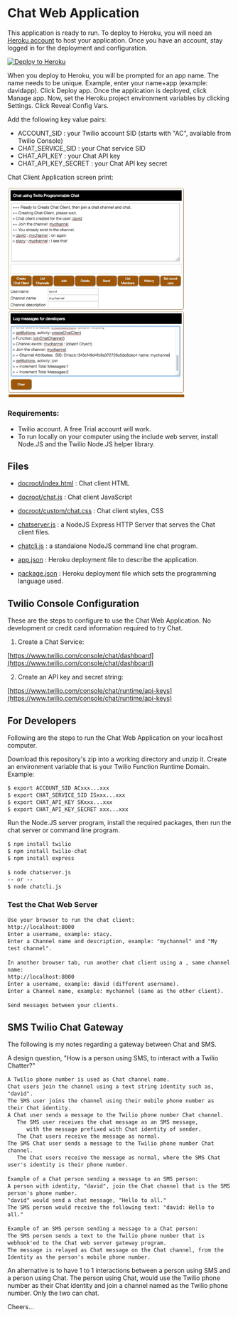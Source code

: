 # Chat Web Application

This application is ready to run.
To deploy to Heroku, you will need an [Heroku account](https://heroku.com/) to host your application.
Once you have an account, stay logged in for the deployment and configuration.

[![Deploy to Heroku](https://www.herokucdn.com/deploy/button.svg)](https://heroku.com/deploy?template=https://github.com/tigerfarm/tigchat)

When you deploy to Heroku, you will be prompted for an app name. 
The name needs to be unique. Example, enter your name+app (example: davidapp). 
Click Deploy app. Once the application is deployed, click Manage app. 
Now, set the Heroku project environment variables by clicking Settings. 
Click Reveal Config Vars.

Add the following key value pairs:
- ACCOUNT_SID : your Twilio account SID (starts with "AC", available from Twilio Console)
- CHAT_SERVICE_SID : your Chat service SID
- CHAT_API_KEY : your Chat API key
- CHAT_API_KEY_SECRET : your Chat API key secret

Chat Client Application screen print:

<img src="ChatClient.jpg" width="400"/>

### Requirements:

- Twilio account. A free Trial account will work.
- To run locally on your computer using the include web server, install Node.JS and the Twilio Node.JS helper library.

## Files

- [docroot/index.html](docroot/index.html) : Chat client HTML
- [docroot/chat.js](docroot/chat.js) : Chat client JavaScript
- [docroot/custom/chat.css](docroot/custom/chat.css) : Chat client styles, CSS

- [chatserver.js](chatserver.js) : a NodeJS Express HTTP Server that serves the Chat client files.
- [chatcli.js](chatcli.js) : a standalone NodeJS command line chat program.

- [app.json](app.json) : Heroku deployment file to describe the application.
- [package.json](package.json) : Heroku deployment file which sets the programming language used.

## Twilio Console Configuration

These are the steps to configure to use the Chat Web Application.
No development or credit card information required to try Chat.

1. Create a Chat Service:

[https://www.twilio.com/console/chat/dashboard](https://www.twilio.com/console/chat/dashboard)

2. Create an API key and secret string:

[https://www.twilio.com/console/chat/runtime/api-keys](https://www.twilio.com/console/chat/runtime/api-keys)

## For Developers

Following are the steps to run the Chat Web Application on your localhost computer.

Download this repository's zip into a working directory and unzip it.
Create an environment variable that is your Twilio Function Runtime Domain.
Example:
````
$ export ACCOUNT_SID ACxxx...xxx
$ export CHAT_SERVICE_SID ISxxx...xxx
$ export CHAT_API_KEY SKxxx...xxx
$ export CHAT_API_KEY_SECRET xxx...xxx
````
Run the Node.JS server program, install the required packages, then run the chat server or command line program.
````
$ npm install twilio
$ npm install twilio-chat
$ npm install express

$ node chatserver.js
-- or --
$ node chatcli.js
````
### Test the Chat Web Server
````
Use your browser to run the chat client:
http://localhost:8000
Enter a username, example: stacy.
Enter a Channel name and description, example: "mychannel" and "My test channel".

In another browser tab, run another chat client using a , same channel name:
http://localhost:8000
Enter a username, example: david (different username).
Enter a Channel name, example: mychannel (same as the other client).

Send messages between your clients.
````
## SMS Twilio Chat Gateway

The following is my notes regarding a gateway between Chat and SMS.

A design question, "How is a person using SMS, to interact with a Twilio Chatter?"

````
A Twilio phone number is used as Chat channel name.
Chat users join the channel using a text string identity such as, "david".
The SMS user joins the channel using their mobile phone number as their Chat identity.
A Chat user sends a message to the Twilio phone number Chat channel.
   The SMS user receives the chat message as an SMS message,
      with the message prefixed with Chat identity of sender.
   The Chat users receive the message as normal.
The SMS Chat user sends a message to the Twilio phone number Chat channel.
   The Chat users receive the message as normal, where the SMS Chat user's identity is their phone number.

Example of a Chat person sending a message to an SMS person:
A person with identity, "david", join the Chat channel that is the SMS person's phone number.
"david" would send a chat message, "Hello to all."
The SMS person would receive the following text: "david: Hello to all."

Example of an SMS person sending a message to a Chat person:
The SMS person sends a text to the Twilio phone number that is webhook'ed to the Chat web server gateway program.
The message is relayed as Chat message on the Chat channel, from the Identity as the person's mobile phone number.
````
An alternative is to have 1 to 1 interactions between a person using SMS and a person using Chat.
The person using Chat, would use the Twilio phone number as their Chat identity and join a channel named as the Twilio phone number.
Only the two can chat.

Cheers...
